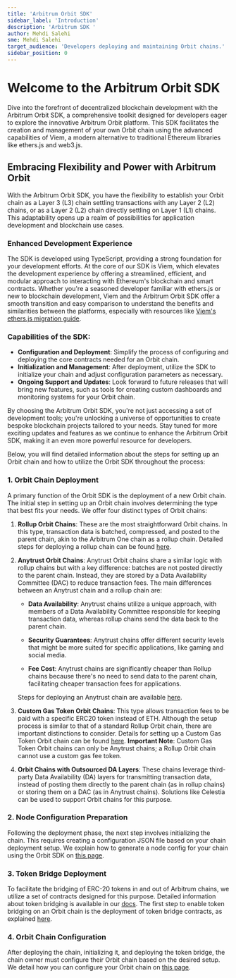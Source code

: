 ```yaml
---
title: 'Arbitrum Orbit SDK'
sidebar_label: 'Introduction'
description: 'Arbitrum SDK '
author: Mehdi Salehi
sme: Mehdi Salehi
target_audience: 'Developers deploying and maintaining Orbit chains.'
sidebar_position: 0
---
```


# Welcome to the Arbitrum Orbit SDK

Dive into the forefront of decentralized blockchain development with the Arbitrum Orbit SDK, a comprehensive toolkit designed for developers eager to explore the innovative Arbitrum Orbit platform. This SDK facilitates the creation and management of your own Orbit chain using the advanced capabilities of Viem, a modern alternative to traditional Ethereum libraries like ethers.js and web3.js.

## Embracing Flexibility and Power with Arbitrum Orbit

With the Arbitrum Orbit SDK, you have the flexibility to establish your Orbit chain as a Layer 3 (L3) chain settling transactions with any Layer 2 (L2) chains, or as a Layer 2 (L2) chain directly settling on Layer 1 (L1) chains. This adaptability opens up a realm of possibilities for application development and blockchain use cases.

### Enhanced Development Experience

The SDK is developed using TypeScript, providing a strong foundation for your development efforts. At the core of our SDK is Viem, which elevates the development experience by offering a streamlined, efficient, and modular approach to interacting with Ethereum's blockchain and smart contracts. Whether you're a seasoned developer familiar with ethers.js or new to blockchain development, Viem and the Arbitrum Orbit SDK offer a smooth transition and easy comparison to understand the benefits and similarities between the platforms, especially with resources like [Viem's ethers.js migration guide](https://viem.sh/docs/ethers-migration.html).

### Capabilities of the SDK:
- **Configuration and Deployment**: Simplify the process of configuring and deploying the core contracts needed for an Orbit chain.
- **Initialization and Management**: After deployment, utilize the SDK to initialize your chain and adjust configuration parameters as necessary.
- **Ongoing Support and Updates**: Look forward to future releases that will bring new features, such as tools for creating custom dashboards and monitoring systems for your Orbit chain.

By choosing the Arbitrum Orbit SDK, you're not just accessing a set of development tools; you're unlocking a universe of opportunities to create bespoke blockchain projects tailored to your needs. Stay tuned for more exciting updates and features as we continue to enhance the Arbitrum Orbit SDK, making it an even more powerful resource for developers.

Below, you will find detailed information about the steps for setting up an Orbit chain and how to utilize the Orbit SDK throughout the process:

### 1. Orbit Chain Deployment

A primary function of the Orbit SDK is the deployment of a new Orbit chain. The initial step in setting up an Orbit chain involves determining the type that best fits your needs. We offer four distinct types of Orbit chains:

1. **Rollup Orbit Chains**: These are the most straightforward Orbit chains. In this type, transaction data is batched, compressed, and posted to the parent chain, akin to the Arbitrum One chain as a rollup chain. Detailed steps for deploying a rollup chain can be found [here](deployment-rollup.md).

2. **Anytrust Orbit Chains**: Anytrust Orbit chains share a similar logic with rollup chains but with a key difference: batches are not posted directly to the parent chain. Instead, they are stored by a Data Availability Committee (DAC) to reduce transaction fees. The main differences between an Anytrust chain and a rollup chain are:
   
   - **Data Availability**: Anytrust chains utilize a unique approach, with members of a Data Availability Committee responsible for keeping transaction data, whereas rollup chains send the data back to the parent chain.

   - **Security Guarantees**: Anytrust chains offer different security levels that might be more suited for specific applications, like gaming and social media.

   - **Fee Cost**: Anytrust chains are significantly cheaper than Rollup chains because there's no need to send data to the parent chain, facilitating cheaper transaction fees for applications.
   
   Steps for deploying an Anytrust chain are available [here](deployment-anytrust.md).

3. **Custom Gas Token Orbit Chains**: This type allows transaction fees to be paid with a specific ERC20 token instead of ETH. Although the setup process is similar to that of a standard Rollup Orbit chain, there are important distinctions to consider. Details for setting up a Custom Gas Token Orbit chain can be found [here](deployment-custom-gas-token.md). 
**Important Note**: Custom Gas Token Orbit chains can only be Anytrust chains; a Rollup Orbit chain cannot use a custom gas fee token.

4. **Orbit Chains with Outsourced DA Layers**: These chains leverage third-party Data Availability (DA) layers for transmitting transaction data, instead of posting them directly to the parent chain (as in rollup chains) or storing them on a DAC (as in Anytrust chains). Solutions like Celestia can be used to support Orbit chains for this purpose.

### 2. Node Configuration Preparation

Following the deployment phase, the next step involves initializing the chain. This requires creating a configuration JSON file based on your chain deployment setup. We explain how to generate a node config for your chain using the Orbit SDK on [this page](node-config-preparation.md).

### 3. Token Bridge Deployment

To facilitate the bridging of ERC-20 tokens in and out of Arbitrum chains, we utilize a set of contracts designed for this purpose. Detailed information about token bridging is available in our [docs](../../for-devs/concepts/token-bridge/token-bridge-erc20.mdx). The first step to enable token bridging on an Orbit chain is the deployment of token bridge contracts, as explained [here](token-bridge-deployment.md).

### 4. Orbit Chain Configuration

After deploying the chain, initializing it, and deploying the token bridge, the chain owner must configure their Orbit chain based on the desired setup. We detail how you can configure your Orbit chain on [this page](orbit-chain-configuration.md).
